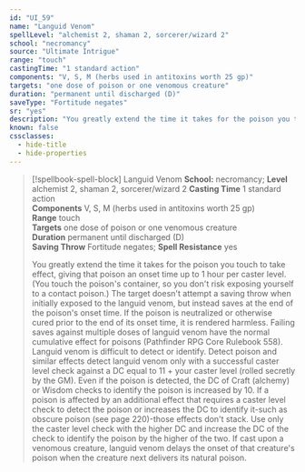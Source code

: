 ```yaml
---
id: "UI_59"
name: "Languid Venom"
spellLevel: "alchemist 2, shaman 2, sorcerer/wizard 2"
school: "necromancy"
source: "Ultimate Intrigue"
range: "touch"
castingTime: "1 standard action"
components: "V, S, M (herbs used in antitoxins worth 25 gp)"
targets: "one dose of poison or one venomous creature"
duration: "permanent until discharged (D)"
saveType: "Fortitude negates"
sr: "yes"
description: "You greatly extend the time it takes for the poison you touch to take effect, giving that poison an onset time up to 1 hour per caster level. (You touch the poison's container, so you don't risk exposing yourself to a contact poison.) The target doesn't attempt a saving throw when initially exposed to the languid venom, but instead saves at the end of the poison's onset time. If the poison is neutralized or otherwise cured prior to the end of its onset time, it is rendered harmless. Failing saves against multiple doses of languid venom have the normal cumulative effect for poisons (Pathfinder RPG Core Rulebook 558).  Languid venom is difficult to detect or identify. Detect poison and similar effects detect languid venom only with a successful caster level check against a DC equal to 11 + your caster level (rolled secretly by the GM). Even if the poison is detected, the DC of Craft (alchemy) or Wisdom checks to identify the poison is increased by 10. If a poison is affected by an additional effect that requires a caster level check to detect the poison or increases the DC to identify it-such as obscure poison (see page 220)-those effects don't stack. Use only the caster level check with the higher DC and increase the DC of the check to identify the poison by the higher of the two.  If cast upon a venomous creature, languid venom delays the onset of that creature's poison when the creature next delivers its natural poison."
known: false
cssclasses:
  - hide-title
  - hide-properties
---
```


> [!spellbook-spell-block] Languid Venom
> **School:** necromancy; **Level** alchemist 2, shaman 2, sorcerer/wizard 2
> **Casting Time** 1 standard action  
> **Components** V, S, M (herbs used in antitoxins worth 25 gp)  
> **Range** touch  
> **Targets** one dose of poison or one venomous creature  
> **Duration** permanent until discharged (D)  
> **Saving Throw** Fortitude negates; **Spell Resistance** yes
> 
> You greatly extend the time it takes for the poison you touch to take effect, giving that poison an onset time up to 1 hour per caster level. (You touch the poison's container, so you don't risk exposing yourself to a contact poison.) The target doesn't attempt a saving throw when initially exposed to the languid venom, but instead saves at the end of the poison's onset time. If the poison is neutralized or otherwise cured prior to the end of its onset time, it is rendered harmless. Failing saves against multiple doses of languid venom have the normal cumulative effect for poisons (Pathfinder RPG Core Rulebook 558).  Languid venom is difficult to detect or identify. Detect poison and similar effects detect languid venom only with a successful caster level check against a DC equal to 11 + your caster level (rolled secretly by the GM). Even if the poison is detected, the DC of Craft (alchemy) or Wisdom checks to identify the poison is increased by 10. If a poison is affected by an additional effect that requires a caster level check to detect the poison or increases the DC to identify it-such as obscure poison (see page 220)-those effects don't stack. Use only the caster level check with the higher DC and increase the DC of the check to identify the poison by the higher of the two.  If cast upon a venomous creature, languid venom delays the onset of that creature's poison when the creature next delivers its natural poison.